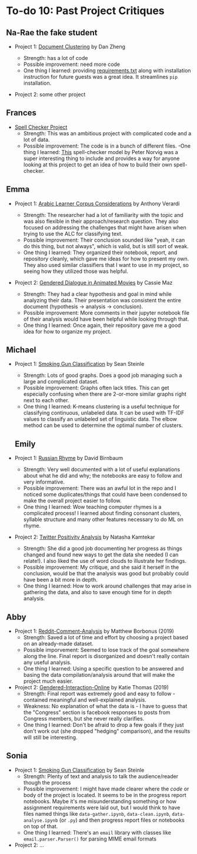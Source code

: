 # To-do 10: Past Project Critiques

## Na-Rae the fake student
- Project 1: [Document Clustering](https://github.com/Data-Science-for-Linguists/Document_Clustering) by Dan Zheng
   - Strength: has a lot of code
   - Possible improvement: need more code
   - One thing I learned: providing [requirements.txt](https://github.com/Data-Science-for-Linguists/Document_Clustering/blob/master/requirements.txt) along with installation instruction for future guests was a great idea. It streamlines `pip` installation.  

- Project 2: some other project   

## Frances
- [Spell Checker Project](https://github.com/Data-Science-for-Linguists-2019/Spell-Checker)
  - Strength: This was an ambitious project with complicated code and a lot of data.
  - Possible improvement: The code is in a bunch of different files.
  -One thing I learned: [This](http://norvig.com/spell-correct.html) spell-checker model by Peter Norvig was a super interesting thing to include and provides a way for anyone looking at this project to get an idea of how to build their own spell-checker.

## Emma
- Project 1: [Arabic Learner Corpus Considerations](https://github.com/Data-Science-for-Linguists-2020/Arabic-Learner-Corpus-Considerations/blob/master/final_report.md) by Anthony Verardi
  - Strength: The researcher had a lot of familiarity with the topic and was also flexible in their approach/research question. They also focused on addressing the challenges that might have arisen when trying to use the ALC for classifying text.
  - Possible improvement: Their conclusion sounded like "yeah, it can do this thing, but not always", which is valid, but is still sort of weak.
  - One thing I learned: They organized their notebook, report, and repository cleanly, which gave me ideas for how to present my own. They also used similar classifiers that I want to use in my project, so seeing how they utilized those was helpful.  

- Project 2: [Gendered Dialogue in Animated Movies](https://github.com/Data-Science-for-Linguists-2019/Animated-Movie-Gendered-Dialogue) by Cassie Maz
  - Strength: They had a clear hypothesis and goal in mind while analyzing their data. Their presentation was consistent the entire document (hypothesis -> analysis -> conclusion).
  - Possible improvement: More comments in their jupyter notebook file of their analysis would have been helpful while looking through that.
  - One thing I learned: Once again, their repository gave me a good idea for how to organize my project.

## Michael
- Project 1: [Smoking Gun Classification](https://github.com/Data-Science-for-Linguists-2020/Smoking-Gun-Classification) by Sean Steinle
  - Strength: Lots of good graphs. Does a good job managing such a large and complicated dataset.
  - Possible improvement: Graphs often lack titles. This can get especially confusing when there are 2-or-more similar graphs right next to each other.
  - One thing I learned: K-means clustering is a useful technique for classifying continuous, unlabeled data. It can be used with TF-IDF values to classify an unlabeled set of linguistic data. The elbow method can be used to determine the optimal number of clusters.

  ## Emily
- Project 1: [Russian Rhyme](https://github.com/Data-Science-for-Linguists-2019/russian_rhyme) by David Birnbaum
  - Strength: Very well documented with a lot of useful explanations about what he did and why; the notebooks are easy to follow and very informative.
  - Possible improvement: There was an awful lot in the repo and I noticed some duplicates/things that could have been condensed to make the overall project easier to follow.
  - One thing I learned: Wow teaching computer rhymes is a complicated process! I learned about finding consonant clusters, syllable structure and many other features necessary to do ML on rhyme.

- Project 2: [Twitter Positivity Analysis](https://github.com/Data-Science-for-Linguists-2020/Twitter-Positivity-Analysis) by Natasha Kamtekar
  - Strength: She did a  good job documenting her progress as things changed and found new ways to get the data she needed (I can relate!). I also liked the use of word clouds to illustrate her findings.
  - Possible improvement: My critique, and she said it herself in the conclusion, would be that the analysis was good but probably could have been a bit more in depth.
  - One thing I learned: How to work around challenges that may arise in gathering the data, and also to save enough time for in depth analysis.

## Abby
- Project 1: [Reddit-Comment-Analysis](https://github.com/Data-Science-for-Linguists-2019/Reddit-Comment-Analysis) by Matthew Borbonus (2019)
	- Strength: Saved a lot of time and effort by choosing a project based on an already-made dataset.
	- Possible imporvement: Seemed to lose track of the goal somewhere along the line.  Final report is disorganized and doesn't really contain any useful analysis.
	- One thing I learned: Using a specific question to be answered and basing the data compilation/analysis around that will make the project much easier.  
- Project 2: [Gendered-Interaction-Online](https://github.com/Data-Science-for-Linguists-2019/Gendered-Interaction-Online) by Katie Thomas (2019)
	- Strength: Final report was extremely good and easy to follow - contained meaningful and well-explained analysis.
	- Weakness: No explanation of what the data is - I have to guess that the "Congress" section is facebook responses to posts from Congress members, but she never really clarifies.
	- One thing I learned: Don't be afraid to drop a few goals if they just don't work out (she dropped "hedging" comparison), and the results will still be interesting.

## Sonia
- Project 1: [Smoking Gun Classification](https://github.com/Data-Science-for-Linguists-2020/Smoking-Gun-Classification) by Sean Steinle
  - Strength: Plenty of text and analysis to talk the audience/reader though the process
  - Possible improvement: I might have made clearer where the *code* or body of the project is located. It seems to be in the progress report notebooks. Maybe it's me misunderstanding something or how assignment requirements were laid out, but I would think to have files named things like `data-gather.ipynb`, `data-clean.ipynb`, `data-analyse.ipynb` (or `.py`) and then progress report files or notebooks on top of that.
  - One thing I learned: There's an `email` library with classes like `email.parser.Parser()` for parsing MIME email formats
- Project 2: ...
